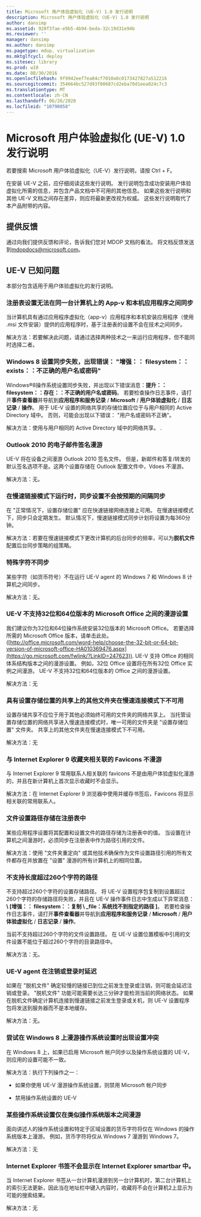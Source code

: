 ```yaml
---
title: Microsoft 用户体验虚拟化 (UE-V) 1.0 发行说明
description: Microsoft 用户体验虚拟化 (UE-V) 1.0 发行说明
author: dansimp
ms.assetid: 920f3fae-e9b5-4b94-beda-32c19d31e94b
ms.reviewer: ''
manager: dansimp
ms.author: dansimp
ms.pagetype: mdop, virtualization
ms.mktglfcycl: deploy
ms.sitesec: library
ms.prod: w10
ms.date: 08/30/2016
ms.openlocfilehash: 9f9942eef7ea84cf7010a0c0173427827a512216
ms.sourcegitcommit: 354664bc527d93f80687cd2eba70d1eea024c7c3
ms.translationtype: MT
ms.contentlocale: zh-CN
ms.lasthandoff: 06/26/2020
ms.locfileid: "10798058"
---
```

# Microsoft 用户体验虚拟化 (UE-V) 1.0 发行说明


若要搜索 Microsoft 用户体验虚拟化（UE-V）发行说明，请按 Ctrl + F。

在安装 UE-V 之前，应仔细阅读这些发行说明。 发行说明包含成功安装用户体验虚拟化所需的信息，并包含产品文档中不可用的其他信息。 如果这些发行说明和其他 UE-V 文档之间存在差异，则应将最新更改视为权威。 这些发行说明取代了本产品附带的内容。

## 提供反馈


通过向我们提供反馈和评论，告诉我们您对 MDOP 文档的看法。 将文档反馈发送到[mdopdocs@microsoft.com](mailto:mdopdocs@microsoft.com?subject=UE-V%20Documentation)。

## UE-V 已知问题


本部分包含适用于用户体验虚拟化的发行说明。

### 注册表设置无法在同一台计算机上的 App-v 和本机应用程序之间同步

当计算机具有通过应用程序虚拟化（app-v）应用程序和本机安装应用程序（使用 .msi 文件安装）提供的应用程序时，基于注册表的设置不会在技术之间同步。

解决方法：若要解决此问题，请通过选择两种技术之一来运行应用程序，但不能同时选择二者。

### Windows 8 设置同步失败，出现错误： "增强：： filesystem：： exists：：不正确的用户名或密码"

Windows®8操作系统设置同步失败，并出现以下错误消息：**提升：： filesystem：：存在：：不正确的用户名或密码**。 若要检查操作日志事件，请打开**事件查看器**并导航到**应用程序和服务记录**  /  **Microsoft**  /  **用户体验虚拟化**  /  **日志记录**  /  **操作**。 用于 UE-V 设置的网络共享的存储位置应位于与用户相同的 Active Directory 域中。 否则，可能会出现以下错误： "用户名或密码不正确"。

解决方法：使用与用户相同的 Active Directory 域中的网络共享。 .

### Outlook 2010 的电子邮件签名漫游

UE-V 将在设备之间漫游 Outlook 2010 签名文件。 但是，新邮件和答复/转发的默认签名选项不是。这两个设置存储在 Outlook 配置文件中，Vdoes 不漫游。

解决方法：无。

### 在慢速链接模式下运行时，同步设置不会按预期的间隔同步

在 "正常情况下，设置存储位置" 应在快速链接网络连接上可用。 在慢速链接模式下，同步只会定期发生。 默认情况下，慢速链接模式同步计划将设置为每360分钟。

解决方法：若要在慢速链接模式下更改计算机的后台同步的频率，可以为**脱机文件**配置后台同步策略的组策略。

### 特殊字符不同步

某些字符（如货币符号）不在运行 UE-V agent 的 Windows 7 和 Windows 8 计算机之间同步。

解决方法：无。

### UE-V 不支持32位和64位版本的 Microsoft Office 之间的漫游设置

我们建议你为32位和64位操作系统安装32位版本的 Microsoft Office。 若要选择所需的 Microsoft Office 版本，请单击此处。 ([http://office.microsoft.com/word-help/choose-the-32-bit-or-64-bit-version-of-microsoft-office-HA010369476.aspx](https://go.microsoft.com/fwlink/?LinkID=247623)). UE-V 支持 Office 的相同体系结构版本之间的漫游设置。 例如，32位 Office 设置将在所有32位 Office 实例之间漫游。 UE-V 不支持32位和64位版本的 Office 之间的漫游设置。

解决方法：无

### 具有设置存储位置的共享上的其他文件夹在慢速连接模式下不可用

设置存储共享不应位于用于其他必须始终可用的文件夹的网络共享上。 当托管设置存储位置的网络共享进入慢速连接模式时，唯一可用的文件夹是 "设置存储位置" 文件夹。 共享上的其他文件夹在慢速连接模式下不可用。

解决方法：无

### 与 Internet Explorer 9 收藏夹相关联的 Favicons 不漫游

与 Internet Explorer 9 常用联系人相关联的 favicons 不是由用户体验虚拟化漫游的，并且在新计算机上首次显示收藏时不会显示。

解决方法：在 Internet Explorer 9 浏览器中使用并缓存书签后，Favicons 将显示相关联的常用联系人。

### 文件设置路径存储在注册表中

某些应用程序设置将其配置和设置文件的路径存储为注册表中的值。 当设置在计算机之间漫游时，必须同步在注册表中作为路径引用的文件。

解决方法：使用 "文件夹重定向" 或其他技术确保作为文件设置路径引用的所有文件都存在并放置在 "设置" 漫游的所有计算机上的相同位置。

### 不支持长度超过260个字符的路径

不支持超过260个字符的设置存储路径。 将 UE-V 设置程序包复制到设置超过260个字符的存储路径将失败，并且在 UE-V 操作事件日志中生成以下异常消息： **\ [增强：： filesystem：：复制 \ _file：系统找不到指定的路径 \]**。 若要检查操作日志事件，请打开**事件查看器**并导航到**应用程序和服务记录**  /  **Microsoft**  /  **用户体验虚拟化**  /  **日志记录**  /  **操作**。

当前不支持超过260个字符的文件设置路径。 在 UE-V 设置位置模板中引用的文件设置不能位于超过260个字符的目录路径中。

解决方法：无。

### UE-V agent 在注销或登录时延迟

如果在 "脱机文件" 确定较慢的链接已到位之前发生登录或注销，则可能会延迟注销或登录。 "脱机文件" 功能可能需要长达三分钟才能检测当前的网络状态。 如果在脱机文件确定计算机连接到慢速链接之前发生登录或关机，则 UE-V 设置程序包将发送到服务器而不是本地缓存。

解决方法：无。

### 尝试在 Windows 8 上漫游操作系统设置时出现设置冲突

在 Windows 8 上，如果已启用 Microsoft 帐户同步以及操作系统设置的 UE-V，则应用的设置可能不一致。

解决方法：执行下列操作之一：

-   如果你使用 UE-V 漫游操作系统设置，则禁用 Microsoft 帐户同步

-   禁用操作系统设置的 UE-V

### 某些操作系统设置仅在类似操作系统版本之间漫游

面向讲述人的操作系统设置和特定于区域设置的货币字符将仅在 Windows 的操作系统版本上漫游。 例如，货币字符将仅从 Windows 7 漫游到 Windows 7。

解决方法：无

### Internet Explorer 书签不会显示在 Internet Explorer smartbar 中。

当 Internet Explorer 书签从一台计算机漫游到另一台计算机时，第二台计算机上的索引无法更新，因此当在地址栏中键入内容时，收藏将不会在计算机2上显示为可能的搜索结果。

解决方法：无

 

 





